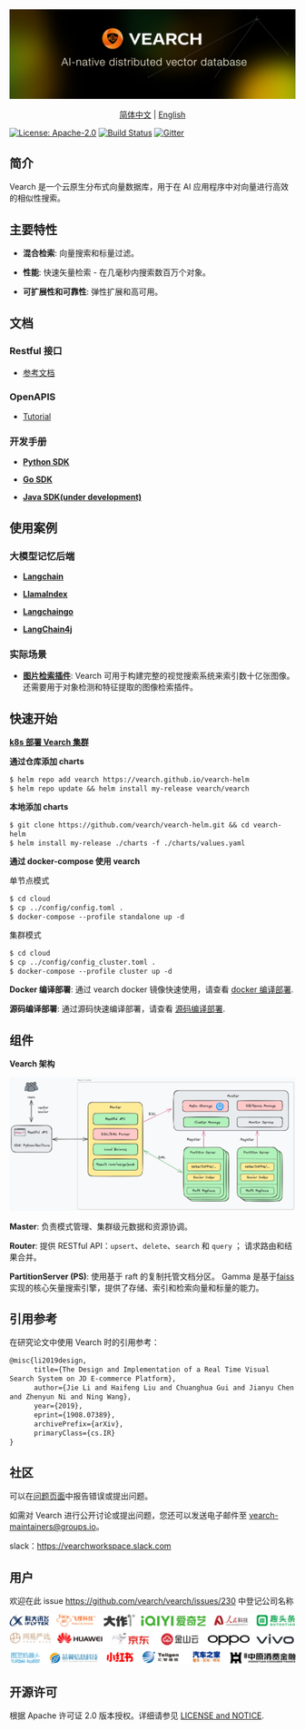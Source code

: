 <div align="center">
  <img src="assets/vearch_logo.png">
  <p>
    <a href="https://github.com/vearch/vearch/blob/master/README_ZH_CN.md">简体中文</a> | <a href="https://github.com/vearch/vearch/blob/master/README.md">English</a>
  </p>
</div>

[![License: Apache-2.0](https://img.shields.io/badge/License-Apache--2.0-blue.svg)](./LICENSE)
[![Build Status](https://github.com/vearch/vearch/actions/workflows/CI.yml/badge.svg)](https://github.com/vearch/vearch/actions/workflows/CI.yml)
[![Gitter](https://badges.gitter.im/vector_search/community.svg)](https://gitter.im/vector_search/community?utm_source=badge&utm_medium=badge&utm_campaign=pr-badge)

## 简介

Vearch 是一个云原生分布式向量数据库，用于在 AI 应用程序中对向量进行高效的相似性搜索。

## 主要特性

- **混合检索**: 向量搜索和标量过滤。

- **性能**: 快速矢量检索 - 在几毫秒内搜索数百万个对象。

- **可扩展性和可靠性**: 弹性扩展和高可用。

## 文档

### Restful 接口

- [参考文档](https://vearch.readthedocs.io/zh_CN/latest)

### OpenAPIS

- [Tutorial](https://vearch.github.io/tools#/)

### 开发手册

- **[Python SDK](sdk/python/README.md)**

- **[Go SDK](sdk/go/README.md)**

- **[Java SDK(under development)](sdk/java/README.md)**

## 使用案例

### 大模型记忆后端

- **[Langchain](sdk/integrations/langchain/README.md)**

- **[LlamaIndex](sdk/integrations/llama-index/README.md)**

- **[Langchaingo](sdk/integrations/langchaingo/vearchREADME.md)**

- **[LangChain4j](sdk/integrations/langchain4j/README.md)**

### 实际场景

- **[图片检索插件](docs/Quickstart.md)**: Vearch 可用于构建完整的视觉搜索系统来索引数十亿张图像。 还需要用于对象检测和特征提取的图像检索插件。

## 快速开始

**[k8s 部署 Vearch 集群](https://vearch.github.io/vearch-helm/)**

**通过仓库添加 charts**

```
$ helm repo add vearch https://vearch.github.io/vearch-helm
$ helm repo update && helm install my-release vearch/vearch
```

**本地添加 charts**

```
$ git clone https://github.com/vearch/vearch-helm.git && cd vearch-helm
$ helm install my-release ./charts -f ./charts/values.yaml
```

**通过 docker-compose 使用 vearch**

单节点模式

```
$ cd cloud
$ cp ../config/config.toml .
$ docker-compose --profile standalone up -d
```

集群模式

```
$ cd cloud
$ cp ../config/config_cluster.toml .
$ docker-compose --profile cluster up -d
```

**Docker 编译部署**: 通过 vearch docker 镜像快速使用，请查看 [docker 编译部署](docs/DeployByDockerZH_CN.md).

**源码编译部署**: 通过源码快速编译部署，请查看 [源码编译部署](docs/SourceCompileDeploymentZH_CN.md).

## 组件

**Vearch 架构**

![arc](assets/architecture.excalidraw.png)

**Master**: 负责模式管理、集群级元数据和资源协调。

**Router**: 提供 RESTful API：`upsert`、`delete`、`search` 和 `query` ； 请求路由和结果合并。

**PartitionServer (PS)**: 使用基于 raft 的复制托管文档分区。 Gamma 是基于[faiss](https://github.com/facebookresearch/faiss)实现的核心矢量搜索引擎，提供了存储、索引和检索向量和标量的能力。

## 引用参考

在研究论文中使用 Vearch 时的引用参考：

```
@misc{li2019design,
      title={The Design and Implementation of a Real Time Visual Search System on JD E-commerce Platform},
      author={Jie Li and Haifeng Liu and Chuanghua Gui and Jianyu Chen and Zhenyun Ni and Ning Wang},
      year={2019},
      eprint={1908.07389},
      archivePrefix={arXiv},
      primaryClass={cs.IR}
}
```

## 社区

可以在[问题页面](https://github.com/vearch/vearch/issues)中报告错误或提出问题。

如需对 Vearch 进行公开讨论或提出问题，您还可以发送电子邮件至 vearch-maintainers@groups.io。

slack：https://vearchworkspace.slack.com

## 用户

欢迎在此 issue https://github.com/vearch/vearch/issues/230 中登记公司名称

![Users](assets/company_logos/all.jpg)

## 开源许可

根据 Apache 许可证 2.0 版本授权。详细请参见 [LICENSE and NOTICE](https://github.com/vearch/vearch/blob/master/LICENSE).
